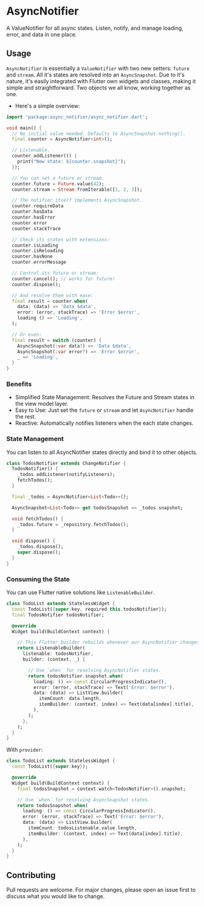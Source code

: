 # AsyncNotifier

A ValueNotifier for all async states. Listen, notify, and manage loading, error, and data in one place.

## Usage

`AsyncNotifier` is essentially a `ValueNotifier` with two new setters: `future` and `stream`. All it's states are resolved into an `AsyncSnapshot`. Due to it's nature, it's easily integrated with Flutter own widgets and classes, making it simple and straightforward. Two objects we all know, working together as one.

- Here's a simple overview:

```dart
import 'package:async_notifier/async_notifier.dart';

void main() {
  // No initial value needed. Defaults to AsyncSnapshot.nothing().
  final counter = AsyncNotifier<int>();

  // Listenable.
  counter.addListener(() {
    print("New state: ${counter.snapshot}");
  });

  // You can set a future or stream.
  counter.future = Future.value(42);
  counter.stream = Stream.fromIterable([1, 2, 3]);

  // The notifier itself implements AsyncSnapshot.
  counter.requireData
  counter.hasData
  counter.hasError
  counter.error
  counter.stackTrace

  // Check its states with extensions:
  counter.isLoading
  counter.isReloading
  counter.hasNone
  counter.errorMessage

  // Control its future or stream:
  counter.cancel(); // works for future!
  counter.dispose();

  // And resolve them with ease:
  final result = counter.when(
    data: (data) => 'Data $data',
    error: (error, stackTrace) => 'Error $error',
    loading () => 'Loading',
  );

  // Or even:
  final result = switch (counter) {
    AsyncSnapshot(:var data?) => 'Data $data',
    AsyncSnapshot(:var error?) => 'Error $error',
    _ => 'Loading',
  }
}
```

### Benefits

- Simplified State Management: Resolves the Future and Stream states in the view model layer.
- Easy to Use: Just set the `future` or `stream` and let `AsyncNotifier` handle the rest.
- Reactive: Automatically notifies listeners when the each state changes.

### State Management

You can listen to all AsyncNotifier states directly and bind it to other objects.

```dart
class TodosNotifier extends ChangeNotifier {
  TodosNotifier() {
    _todos.addListener(notifyListeners);
    fetchTodos();
  }

  final _todos = AsyncNotifier<List<Todo>>();

  AsyncSnapshot<List<Todo>> get todosSnapshot => _todos.snapshot;

  void fetchTodos() {
    _todos.future = _repository.fetchTodos();
  }

  void dispose() {
    _todos.dispose();
    super.dispose();
  }
}
```

### Consuming the State

You can use Flutter native solutions like `ListenableBuilder`.

```dart
class TodoList extends StatelessWidget {
  const TodoList({super.key, required this.todosNotifier});
  final TodosNotifier todosNotifier;

  @override
  Widget build(BuildContext context) {

    // This Flutter builder rebuilds whenever our AsyncNotifier changes.
    return ListenableBuilder(
      listenable: todosNotifier,
      builder: (context, _) {

        // Use `when` for resolving AsyncNotifier states.
        return todosNotifier.snapshot.when(
          loading: () => const CircularProgressIndicator(),
          error: (error, stackTrace) => Text('Error: $error'),
          data: (data) => ListView.builder(
            itemCount: data.length,
            itemBuilder: (context, index) => Text(data[index].title),
          ),
        );
      },
    );
  }
}
```

With `provider`:

```dart
class TodoList extends StatelessWidget {
  const TodoList({super.key});

  @override
  Widget build(BuildContext context) {
    final todosSnapshot = context.watch<TodosNotifier>().snapshot;

    // Use `when` for resolving AsyncSnapshot states.
    return todosSnapshot.when(
      loading: () => const CircularProgressIndicator(),
      error: (error, stackTrace) => Text('Error: $error'),
      data: (data) => ListView.builder(
        itemCount: todosListenable.value.length,
        itemBuilder: (context, index) => Text(data[index].title),
      ),
    );
  }
}
```

## Contributing

Pull requests are welcome. For major changes, please open an issue first to discuss what you would like to change.
